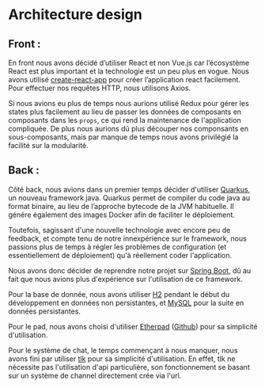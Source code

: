 # Architecture design

## Front :

En front nous avons décidé d’utiliser React et non Vue.js car l’écosystème React est plus important et la technologie est un peu plus en vogue.
Nous avons utilisé [create-react-app](https://github.com/facebook/create-react-app) pour créer l’application react facilement. 
Pour effectuer nos requêtes HTTP, nous utilisons Axios. 

Si nous avions eu plus de temps nous aurions utilisé Redux pour gérer les states plus facilement au lieu de passer les données de composants en composants dans les `props`, ce qui rend la maintenance de l'application compliquée.
De plus nous aurions dû plus découper nos componsants en sous-composants, mais par manque de temps nous avons privilégié la facilité sur la modularité.

## Back :

Côté back, nous avions dans un premier temps décider d'utiliser [Quarkus](https://quarkus.io/), un nouveau framework java. Quarkus permet de compiler du code java au format binaire, au lieu de l’approche bytecode de la JVM habituelle. Il génére également des images Docker afin de faciliter le déploiement.

Toutefois, sagissant d'une nouvelle technologie avec encore peu de feedback, et compte tenu de notre innexpérience sur le framework, nous passions plus de temps à régler les problèmes de configuration (et essentiellement de déploiement) qu'à réellement coder l'application.

Nous avons donc décider de reprendre notre projet sur [Spring Boot](https://spring.io/projects/spring-boot), dû au fait que nous avions plus d'expérience sur l'utilisation de ce framework. 

Pour la base de donnée, nous avons utiliser [H2](https://www.h2database.com/html/main.html) pendant le début du développement en données non persistantes, et [MySQL](https://www.mysql.com/fr/) pour la suite en données persistantes.

Pour le pad, nous avons choisi d'utiliser [Etherpad](https://etherpad.org/) ([Github](https://github.com/ether/etherpad-lite)) pour sa simplicité d'utilisation.

Pour le système de chat, le temps commençant à nous manquer, nous avons fini par utiliser [tlk](https://tlk.io/) pour sa simplicité d'utilisation. En effet, tlk ne nécessite pas l'utilisation d'api particulière, son fonctionnement se basant sur un système de channel directement crée via l'url.


